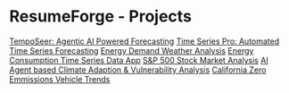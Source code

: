 # ResumeForge - Projects

<a href="https://temposeer--0000001.whitepebble-044991e0.westus.azurecontainerapps.io">TempoSeer: Agentic AI Powered Forecasting</a>
<a href="">Time Series Pro: Automated Time Series Forecasting</a>
<a href="https://21e899e3-bcb8-4aaf-bb55-afb5277e26c7.plotly.app/">Energy Demand Weather Analysis</a>
<a href="https://b76e58b9-7712-43b7-ba26-d028a8bb1f15.plotly.app/">Energy Consumption Time Series Data App</a>
<a href="https://96499545-d8ab-4c52-8552-e3c6e9bdb08f.plotly.app/">S&P 500 Stock Market Analysis</a>
<a href="https://huggingface.co/spaces/frankthtank/cava-ai?logs=container">AI Agent based Climate Adaption & Vulnerability Analysis</a>
<a href="https://huggingface.co/spaces/frankthtank/ca-zev-analytics">California Zero Emmissions Vehicle Trends</a>
